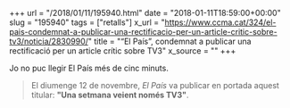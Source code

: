 +++
url = "/2018/01/11/195940.html"
date = "2018-01-11T18:59:00+00:00"
slug = "195940"
tags = ["retalls"]
x_url = "https://www.ccma.cat/324/el-pais-condemnat-a-publicar-una-rectificacio-per-un-article-critic-sobre-tv3/noticia/2830990/"
title = "“El País”, condemnat a publicar una rectificació per un article crític sobre TV3"
x_source = ""
+++

Jo no puc llegir El País més de cinc minuts.

> El diumenge 12 de novembre, *El País* va publicar en portada aquest titular: **"Una setmana veient només TV3"**.